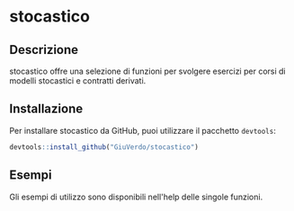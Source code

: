 # stocastico

## Descrizione

stocastico offre una selezione di funzioni per svolgere esercizi per corsi di modelli stocastici e contratti derivati.

## Installazione

Per installare stocastico da GitHub, puoi utilizzare il pacchetto `devtools`:

```r
devtools::install_github("GiuVerdo/stocastico")
```

## Esempi

Gli esempi di utilizzo sono disponibili nell'help delle singole funzioni.
